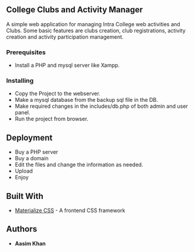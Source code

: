 ## College Clubs and Activity Manager

A simple web application for managing Intra College web activities and Clubs. Some basic features are clubs creation, club registrations, activity creation and activity participation management.

### Prerequisites

* Install a PHP and mysql server like Xampp.

### Installing

* Copy the Project to the webserver.
* Make a mysql database from the backup sql file in the DB.
* Make  required changes in the includes/db.php of both admin and user panel.
* Run the project from browser.


## Deployment

* Buy a PHP server
* Buy a domain
* Edit the files and change the information as needed.
* Upload 
* Enjoy

## Built With

* [Materialize CSS](http://materializecss.com/) - A frontend CSS framework 


## Authors

* **Aasim Khan** 




